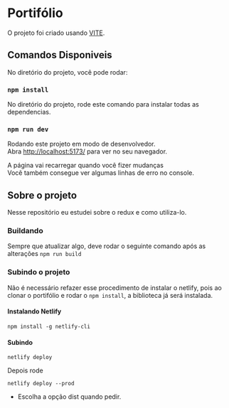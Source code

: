 # Portifólio

O projeto foi criado usando [VITE](https://vitejs.dev/guide/).

## Comandos Disponiveis

No diretório do projeto, você pode rodar:

### `npm install`

No diretório do projeto, rode este comando para instalar todas as dependencias.

### `npm run dev`

Rodando este projeto em modo de desenvolvedor. \
Abra [http://localhost:5173/](http://localhost:5173/) para ver no seu navegador.

A página vai recarregar quando você fizer mudanças\
Você também consegue ver algumas linhas de erro no console.

## Sobre o projeto

Nesse repositório eu estudei sobre o redux e como utiliza-lo.


### Buildando
Sempre que atualizar algo, deve rodar o seguinte comando após as alterações
`npm run build`

### Subindo o projeto
Não é necessário refazer esse procedimento de instalar o netlify, pois ao clonar o portifólio e rodar o `npm install`, a biblioteca já será instalada.

#### Instalando Netlify
`npm install -g netlify-cli`

#### Subindo
`netlify deploy`

Depois rode

`netlify deploy --prod`

- Escolha a opção dist quando pedir.
